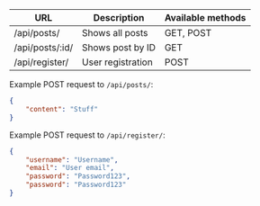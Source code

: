 | URL                | Description                  | Available methods |
| ------------------ | ---------------------------- | ----------------- |
| /api/posts/        | Shows all posts              | GET, POST         |
| /api/posts/:id/    | Shows post by ID             | GET               |
| /api/register/     | User registration            | POST              |

Example POST request to ```/api/posts/```:
```json
{
    "content": "Stuff"
}
```

Example POST request to ```/api/register/```:
```json
{
    "username": "Username",
    "email": "User email",
    "password": "Password123",
    "password": "Password123"
}
```